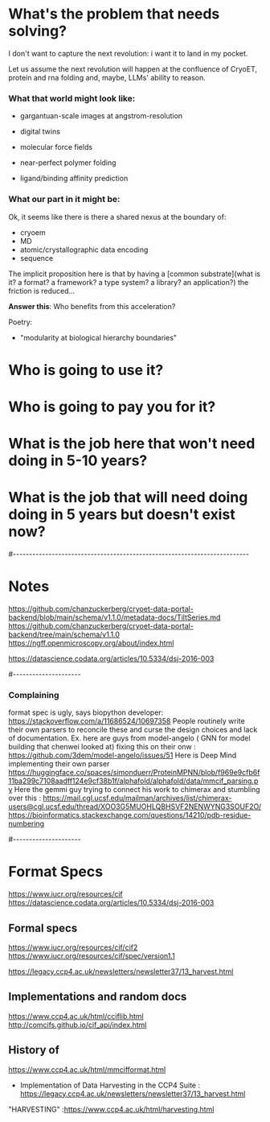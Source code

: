 # What's the problem that needs solving?

I don't want to capture the next revolution: i want it to land in my
pocket.

Let us assume the next revolution will happen at the confluence of CryoET,
protein and rna folding and, maybe, LLMs' ability to reason.

### What that world might look like:

- gargantuan-scale images at angstrom-resolution

- digital twins
- molecular force fields
- near-perfect polymer folding
- ligand/binding affinity prediction



### What our part in it might be:

Ok, it seems like there is there a shared nexus at the boundary of:
- cryoem
- MD
- atomic/crystallographic data encoding
- sequence

The implicit proposition here is that by having a [common substrate](what is it?
a format? a framework? a type system? a library? an application?) the friction
is reduced...

**Answer this**: Who benefits from this acceleration?


Poetry:

- "modularity at biological hierarchy boundaries"


# Who is going to use it?

# Who is going to pay you for it?

# What is the job here that won't need doing in 5-10 years?

# What is the job that will need doing doing in 5 years but doesn't exist now?










#-------------------------------------------------------------------------
# Notes
https://github.com/chanzuckerberg/cryoet-data-portal-backend/blob/main/schema/v1.1.0/metadata-docs/TiltSeries.md
https://github.com/chanzuckerberg/cryoet-data-portal-backend/tree/main/schema/v1.1.0
https://ngff.openmicroscopy.org/about/index.html




https://datascience.codata.org/articles/10.5334/dsj-2016-003

#---------------------
### Complaining
format spec is ugly, says biopython developer: https://stackoverflow.com/a/11686524/10697358
People routinely write their own parsers to reconcile these and curse the design choices and lack of documentation.
Ex. here are guys from model-angelo ( GNN for model building that chenwei looked at) fixing this on their onw : https://github.com/3dem/model-angelo/issues/51
Here is Deep Mind implementing their own parser https://huggingface.co/spaces/simonduerr/ProteinMPNN/blob/f969e9cfb6f11ba299c7108aadff124e9cf38b1f/alphafold/alphafold/data/mmcif_parsing.py
Here the  gemmi guy trying to connect his work to chimerax and stumbling over this : https://mail.cgl.ucsf.edu/mailman/archives/list/chimerax-users@cgl.ucsf.edu/thread/XOO3G5MUOHLQBHSVF2NENWYNG3SOUF2O/
https://bioinformatics.stackexchange.com/questions/14210/pdb-residue-numbering


#---------------------
# Format Specs

https://www.iucr.org/resources/cif
https://datascience.codata.org/articles/10.5334/dsj-2016-003


## Formal specs
https://www.iucr.org/resources/cif/cif2
https://www.iucr.org/resources/cif/spec/version1.1

https://legacy.ccp4.ac.uk/newsletters/newsletter37/13_harvest.html



## Implementations and random docs
https://www.ccp4.ac.uk/html/cciflib.html
http://comcifs.github.io/cif_api/index.html


## History of
https://www.ccp4.ac.uk/html/mmcifformat.html

- Implementation of Data Harvesting in the CCP4 Suite : https://legacy.ccp4.ac.uk/newsletters/newsletter37/13_harvest.html

"HARVESTING" :https://www.ccp4.ac.uk/html/harvesting.html
